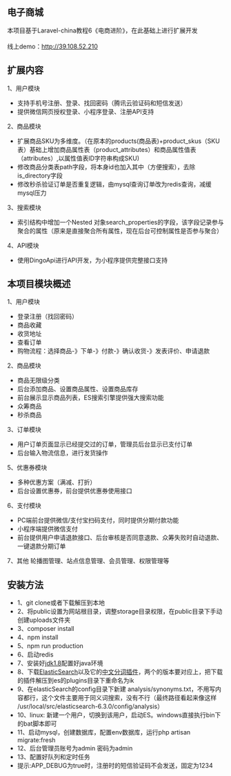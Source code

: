 ## 电子商城
本项目基于Laravel-china教程6《电商进阶》，在此基础上进行扩展开发
<br /><br />线上demo：http://39.108.52.210
## 扩展内容
1、用户模块
- 支持手机号注册、登录、找回密码（腾讯云验证码和短信发送）
- 提供微信网页授权登录、小程序登录、注册API支持

2、商品模块
- 扩展商品SKU为多维度。（在原本的products(商品表)+product_skus（SKU表）基础上增加商品属性表（product_attributes）和商品属性值表（attributes）,以属性值表ID字符串构成SKU)
- 修改商品分类表path字段，将本身id也加入其中（方便搜索），去除is_directory字段
- 修改秒杀验证订单是否重复逻辑，由mysql查询订单改为redis查询，减缓mysql压力

3、搜索模块
- 索引结构中增加一个Nested 对象search_properties的字段，该字段记录参与聚合的属性（原来是直接聚合所有属性，现在后台可控制属性是否参与聚合）

4、API模块
- 使用DingoApi进行API开发，为小程序提供完整接口支持

## 本项目模块概述
1、用户模块
- 登录注册（找回密码）
- 商品收藏
- 收货地址
- 查看订单
- 购物流程：选择商品-》下单-》付款-》确认收货-》发表评价、申请退款

2、商品模块
- 商品无限级分类
- 后台添加商品、设置商品属性、设置商品库存
- 前台展示显示商品列表，ES搜索引擎提供强大搜索功能
- 众筹商品
- 秒杀商品

3、订单模块
- 用户订单页面显示已经提交过的订单，管理员后台显示已支付订单
- 后台输入物流信息，进行发货操作

5、优惠券模块
- 多种优惠方案（满减、打折）
- 后台设置优惠券，前台提供优惠券使用接口

6、支付模块
- PC端前台提供微信/支付宝扫码支付，同时提供分期付款功能
- 小程序端提供微信支付
- 前台提供用户申请退款接口、后台审核是否同意退款、众筹失败时自动退款、一键退款分期订单

7、其他
轮播图管理、站点信息管理、会员管理、权限管理等

## 安装方法
- 1、git clone或者下载解压到本地
- 2、将public设置为网站根目录，调整storage目录权限，在public目录下手动创建uploads文件夹
- 3、composer install
- 4、npm install
- 5、npm run production
- 6、启动redis
- 7、安装好[jdk1.8](https://www.oracle.com/technetwork/java/javase/downloads/jdk8-downloads-2133151.html)配置好java环境
- 8、下载[ElasticSearch](https://www.elastic.co/downloads/past-releases)以及它的[中文分词插件](https://github.com/medcl/elasticsearch-analysis-ik/releases)，两个的版本要对应上，把下载的插件解压到es的plugins目录下重命名为ik
- 9、在elasticSearch的config目录下新建 analysis/synonyms.txt，不用写内容都行，这个文件主要用于同义词搜索，没有不行（最终路径看起来像这样 /usr/local/src/elasticsearch-6.3.0/config/analysis）
- 10、linux: 新建一个用户，切换到该用户，启动ES。windows直接执行bin下的bat脚本即可                           
- 11、启动mysql，创建数据库，配置env数据库，运行php artisan migrate:fresh
- 12、后台管理员账号为admin 密码为admin
- 13、配置好队列和定时任务
- 提示:APP_DEBUG为true时，注册时的短信验证码不会发送，固定为1234

